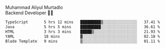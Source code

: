 Muhammad Aliyul Murtadlo
<br>
Backend Developer 👨‍💻
<br>
<!--START_SECTION:waka-->

```txt
TypeScript       5 hrs 12 mins   █████████▒░░░░░░░░░░░░░░░   37.41 %
Java             5 hrs 5 mins    █████████░░░░░░░░░░░░░░░░   36.61 %
HTML             3 hrs 3 mins    █████▒░░░░░░░░░░░░░░░░░░░   21.93 %
YAML             18 mins         ▓░░░░░░░░░░░░░░░░░░░░░░░░   02.18 %
Blade Template   9 mins          ▒░░░░░░░░░░░░░░░░░░░░░░░░   01.11 %
```

<!--END_SECTION:waka-->
